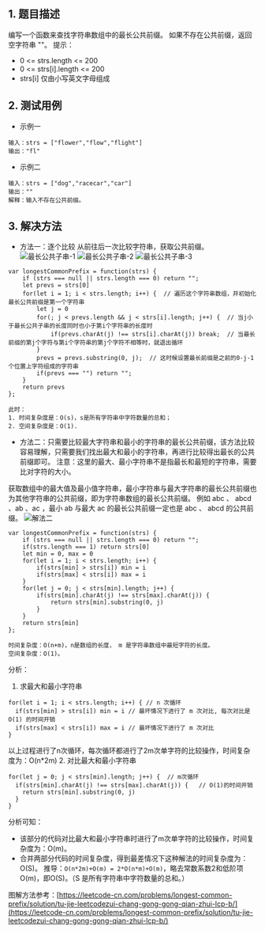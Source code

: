 ## 1. 题目描述

编写一个函数来查找字符串数组中的最长公共前缀。
如果不存在公共前缀，返回空字符串 ""。
提示：
- 0 <= strs.length <= 200
- 0 <= strs[i].length <= 200
- strs[i] 仅由小写英文字母组成

## 2. 测试用例

- 示例一 
```
输入：strs = ["flower","flow","flight"]
输出："fl"
```

- 示例二
```
输入：strs = ["dog","racecar","car"]
输出：""
解释：输入不存在公共前缀。
```
 ## 3. 解决方法
 
 - 方法一：逐个比较
 从前往后一次比较字符串，获取公共前缀。
![最长公共子串-1](https://user-images.githubusercontent.com/82437559/119455652-62678080-bd6c-11eb-9de1-8a34de0a0d80.png)
![最长公共子串-2](https://user-images.githubusercontent.com/82437559/119455657-65627100-bd6c-11eb-9cf4-0e9a7b849896.png)
![最长公共子串-3](https://user-images.githubusercontent.com/82437559/119455664-67c4cb00-bd6c-11eb-97a8-0fa74602893f.png)

```
var longestCommonPrefix = function(strs) {
    if (strs === null || strs.length === 0) return "";
    let prevs = strs[0]
    for(let i = 1; i < strs.length; i++) {  // 遍历这个字符串数组，并初始化最长公共前缀是第一个字符串
        let j = 0
        for(; j < prevs.length && j < strs[i].length; j++) {  // 当j小于最长公共子串的长度同时也小于第i个字符串的长度时
            if(prevs.charAt(j) !== strs[i].charAt(j)) break;  // 当最长前缀的第j个字符与第i个字符串的第j个字符不相等时，就退出循环
        }
        prevs = prevs.substring(0, j);  // 这时候设置最长前缀是之前的0-j-1个位置上字符组成的字符串
        if(prevs === "") return "";
    }
    return prevs
};

此时：
1. 时间复杂度是：O(s)，s是所有字符串中字符数量的总和；
2. 空间复杂度是：O(1).
```

- 方法二：只需要比较最大字符串和最小的字符串的最长公共前缀，该方法比较容易理解，只需要我们找出最大和最小的字符串，再进行比较得出最长的公共前缀即可。
注意：这里的最大、最小字符串不是指最长和最短的字符串，需要比对字符的大小。

 获取数组中的最大值及最小值字符串，最小字符串与最大字符串的最长公共前缀也为其他字符串的公共前缀，即为字符串数组的最长公共前缀。
 例如 abc 、 abcd 、ab 、ac ，最小 ab 与最大 ac 的最长公共前缀一定也是 abc 、 abcd 的公共前缀。
 ![解法二](https://user-images.githubusercontent.com/82437559/119471316-c04f9480-bd7b-11eb-8435-e5e58e3889d0.png)

```
var longestCommonPrefix = function(strs) {
    if (strs === null || strs.length === 0) return "";
    if(strs.length === 1) return strs[0]
    let min = 0, max = 0
    for(let i = 1; i < strs.length; i++) {
        if(strs[min] > strs[i]) min = i
        if(strs[max] < strs[i]) max = i
    }
    for(let j = 0; j < strs[min].length; j++) {
        if(strs[min].charAt(j) !== strs[max].charAt(j)) {
            return strs[min].substring(0, j)
        }
    }
    return strs[min]
};

时间复杂度：O(n+m)，n是数组的长度， m 是字符串数组中最短字符的长度。
空间复杂度：O(1)。
```
分析：
1. 求最大和最小字符串
```
for(let i = 1; i < strs.length; i++) { // n 次循环
  if(strs[min] > strs[i]) min = i // 最坏情况下进行了 m 次对比, 每次对比是 O(1) 的时间开销
  if(strs[max] < strs[i]) max = i // 最坏情况下进行了 m 次对比
}
```
以上过程进行了n次循环，每次循环都进行了2m次单字符的比较操作，时间复杂度为：O(n*2m)
2. 对比最大和最小字符串
```
for(let j = 0; j < strs[min].length; j++) {  // m次循环
  if(strs[min].charAt(j) !== strs[max].charAt(j)) {   // O(1)的时间开销
    return strs[min].substring(0, j)
  }
}
```
分析可知：
- 该部分的代码对比最大和最小字符串时进行了m次单字符的比较操作，时间复杂度为：O(m)。
- 合并两部分代码的时间复杂度，得到最差情况下这种解法的时间复杂度为：O(S)。
推导：`O(n*2m)+O(m) = 2*O(n*m)+O(m)`，略去常数系数2和低阶项O(m)，即O(S)。（S 是所有字符串中字符数量的总和。）


图解方法参考：[https://leetcode-cn.com/problems/longest-common-prefix/solution/tu-jie-leetcodezui-chang-gong-gong-qian-zhui-lcp-b/](https://leetcode-cn.com/problems/longest-common-prefix/solution/tu-jie-leetcodezui-chang-gong-gong-qian-zhui-lcp-b/)
